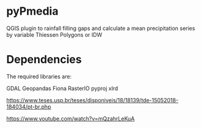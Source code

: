 # pyPmedia
QGIS plugin to rainfall filling gaps and calculate a mean precipitation series by variable Thiessen Polygons or IDW

# Dependencies
The required libraries are:

GDAL
Geopandas
Fiona
RasterIO
pyproj
xlrd

https://www.teses.usp.br/teses/disponiveis/18/18139/tde-15052018-184034/pt-br.php

https://www.youtube.com/watch?v=mQzahrLeKuA
